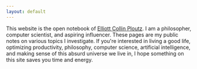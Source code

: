 ```yaml
---
layout: default
---
```


This website is the open notebook of [Elliott Collin Ploutz](/about/). I am a philosopher, computer scientist, and aspiring influencer. These pages are my public notes on various topics I investigate. If you're interested in living a good life, optimizing productivity, philosophy, computer science, artificial intelligence, and making sense of this absurd universe we live in, I hope something on this site saves you time and energy.
